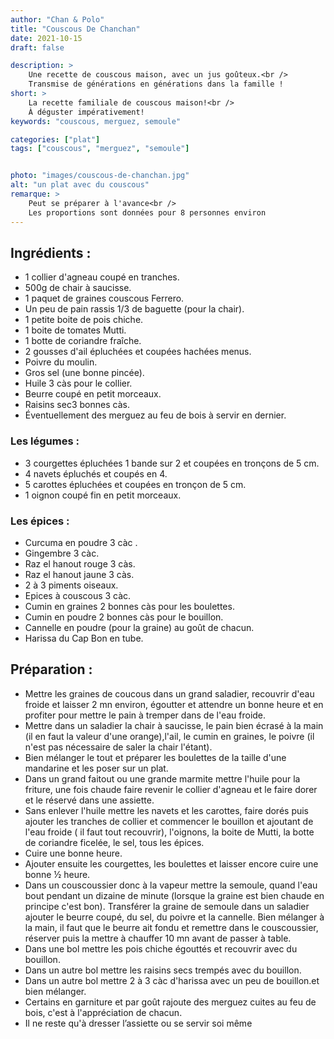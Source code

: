 ```yaml
---
author: "Chan & Polo"
title: "Couscous De Chanchan"
date: 2021-10-15
draft: false

description: >
    Une recette de couscous maison, avec un jus goûteux.<br />
    Transmise de générations en générations dans la famille !
short: >
    La recette familiale de couscous maison!<br />
    À déguster impérativement!
keywords: "couscous, merguez, semoule"

categories: ["plat"]
tags: ["couscous", "merguez", "semoule"]


photo: "images/couscous-de-chanchan.jpg"
alt: "un plat avec du couscous"
remarque: >
    Peut se préparer à l'avance<br />
    Les proportions sont données pour 8 personnes environ
---
```


## Ingrédients :

- 1 collier d'agneau coupé en tranches.
- 500g de chair à saucisse.
- 1 paquet de graines couscous Ferrero.
- Un peu de pain rassis 1/3 de baguette (pour la chair).
- 1 petite boite de pois chiche.
- 1 boite de tomates Mutti.
- 1 botte de coriandre fraîche.
- 2 gousses d'ail épluchées et coupées hachées menus.
- Poivre du moulin.
- Gros sel (une bonne pincée).
- Huile 3 càs pour le collier.
- Beurre coupé en petit morceaux.
- Raisins sec3 bonnes càs.
- Éventuellement des merguez au feu de bois à servir en dernier.


### Les légumes :

- 3 courgettes épluchées 1 bande sur 2 et coupées en tronçons de 5 cm.
- 4 navets épluchés et coupés en 4.
- 5 carottes épluchées et coupées en tronçon de 5 cm.
- 1 oignon coupé fin en petit morceaux.


### Les épices :

- Curcuma en poudre 3 càc .
- Gingembre 3 càc.
- Raz el hanout rouge 3 càs.
- Raz el hanout jaune 3 càs.
- 2 à 3 piments oiseaux.
- Epices à couscous 3 càc.
- Cumin en graines 2 bonnes càs pour les boulettes.
- Cumin en poudre 2 bonnes càs pour le bouillon.
- Cannelle en poudre (pour la graine) au goût de chacun.
- Harissa du Cap Bon en tube.

## Préparation :

- Mettre les graines de coucous dans un grand saladier, recouvrir d'eau froide et laisser 2 mn environ, égoutter et attendre un bonne heure et en profiter pour mettre le pain à tremper dans de l'eau froide.
- Mettre dans un saladier la chair à saucisse, le pain bien écrasé à la main (il en faut la valeur d'une orange),l'ail, le cumin en graines, le poivre (il n'est pas nécessaire de saler la chair l'étant).
- Bien mélanger le tout et préparer les boulettes de la taille d'une mandarine et les poser sur un plat.
- Dans un grand faitout ou une grande marmite mettre l'huile pour la friture, une fois chaude faire revenir le collier d'agneau et le faire dorer et le réservé dans une assiette.
- Sans enlever l'huile mettre les navets et les carottes, faire dorés puis ajouter les tranches de collier et commencer le bouillon et ajoutant de l'eau froide ( il faut tout recouvrir), l'oignons, la boite de Mutti, la botte de coriandre ficelée, le sel, tous les épices.
- Cuire une bonne heure.
- Ajouter ensuite les courgettes, les boulettes et laisser encore cuire une bonne ½ heure.
- Dans un couscoussier donc à la vapeur mettre la semoule, quand l'eau bout pendant un dizaine de minute (lorsque la graine est bien chaude en principe c'est bon). Transférer la graine de semoule dans un saladier ajouter le beurre coupé, du sel, du poivre et la cannelle. Bien mélanger à la main, il faut que le beurre ait fondu et remettre dans le couscoussier, réserver puis la mettre à chauffer 10 mn avant de passer à table.
- Dans une bol mettre les pois chiche égouttés et recouvrir avec du bouillon.
- Dans un autre bol mettre les raisins secs trempés avec du bouillon.
- Dans un autre bol mettre 2 à 3 càc d'harissa avec un peu de bouillon.et bien mélanger.
- Certains en garniture et par goût rajoute des merguez cuites au feu de bois, c'est à l'appréciation de chacun.
- Il ne reste qu'à dresser l’assiette ou se servir soi même

